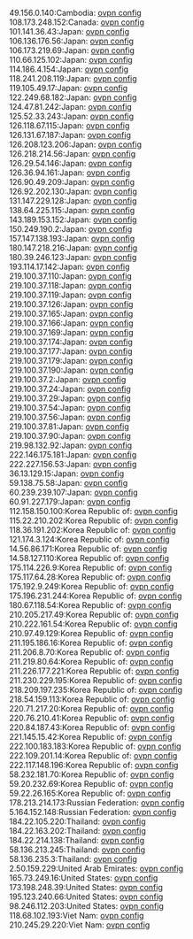 49.156.0.140:Cambodia: [ovpn config](vpn/49_156_0_140.ovpn)  
108.173.248.152:Canada: [ovpn config](vpn/108_173_248_152.ovpn)  
101.141.36.43:Japan: [ovpn config](vpn/101_141_36_43.ovpn)  
106.136.176.56:Japan: [ovpn config](vpn/106_136_176_56.ovpn)  
106.173.219.69:Japan: [ovpn config](vpn/106_173_219_69.ovpn)  
110.66.125.102:Japan: [ovpn config](vpn/110_66_125_102.ovpn)  
114.186.4.154:Japan: [ovpn config](vpn/114_186_4_154.ovpn)  
118.241.208.119:Japan: [ovpn config](vpn/118_241_208_119.ovpn)  
119.105.49.17:Japan: [ovpn config](vpn/119_105_49_17.ovpn)  
122.249.68.182:Japan: [ovpn config](vpn/122_249_68_182.ovpn)  
124.47.81.242:Japan: [ovpn config](vpn/124_47_81_242.ovpn)  
125.52.33.243:Japan: [ovpn config](vpn/125_52_33_243.ovpn)  
126.118.67.115:Japan: [ovpn config](vpn/126_118_67_115.ovpn)  
126.131.67.187:Japan: [ovpn config](vpn/126_131_67_187.ovpn)  
126.208.123.206:Japan: [ovpn config](vpn/126_208_123_206.ovpn)  
126.218.214.56:Japan: [ovpn config](vpn/126_218_214_56.ovpn)  
126.29.54.146:Japan: [ovpn config](vpn/126_29_54_146.ovpn)  
126.36.94.161:Japan: [ovpn config](vpn/126_36_94_161.ovpn)  
126.90.49.209:Japan: [ovpn config](vpn/126_90_49_209.ovpn)  
126.92.202.130:Japan: [ovpn config](vpn/126_92_202_130.ovpn)  
131.147.229.128:Japan: [ovpn config](vpn/131_147_229_128.ovpn)  
138.64.225.115:Japan: [ovpn config](vpn/138_64_225_115.ovpn)  
143.189.153.152:Japan: [ovpn config](vpn/143_189_153_152.ovpn)  
150.249.190.2:Japan: [ovpn config](vpn/150_249_190_2.ovpn)  
157.147.138.193:Japan: [ovpn config](vpn/157_147_138_193.ovpn)  
180.147.218.216:Japan: [ovpn config](vpn/180_147_218_216.ovpn)  
180.39.246.123:Japan: [ovpn config](vpn/180_39_246_123.ovpn)  
193.114.17.142:Japan: [ovpn config](vpn/193_114_17_142.ovpn)  
219.100.37.110:Japan: [ovpn config](vpn/219_100_37_110.ovpn)  
219.100.37.118:Japan: [ovpn config](vpn/219_100_37_118.ovpn)  
219.100.37.119:Japan: [ovpn config](vpn/219_100_37_119.ovpn)  
219.100.37.126:Japan: [ovpn config](vpn/219_100_37_126.ovpn)  
219.100.37.165:Japan: [ovpn config](vpn/219_100_37_165.ovpn)  
219.100.37.166:Japan: [ovpn config](vpn/219_100_37_166.ovpn)  
219.100.37.169:Japan: [ovpn config](vpn/219_100_37_169.ovpn)  
219.100.37.174:Japan: [ovpn config](vpn/219_100_37_174.ovpn)  
219.100.37.177:Japan: [ovpn config](vpn/219_100_37_177.ovpn)  
219.100.37.179:Japan: [ovpn config](vpn/219_100_37_179.ovpn)  
219.100.37.190:Japan: [ovpn config](vpn/219_100_37_190.ovpn)  
219.100.37.2:Japan: [ovpn config](vpn/219_100_37_2.ovpn)  
219.100.37.24:Japan: [ovpn config](vpn/219_100_37_24.ovpn)  
219.100.37.29:Japan: [ovpn config](vpn/219_100_37_29.ovpn)  
219.100.37.54:Japan: [ovpn config](vpn/219_100_37_54.ovpn)  
219.100.37.56:Japan: [ovpn config](vpn/219_100_37_56.ovpn)  
219.100.37.81:Japan: [ovpn config](vpn/219_100_37_81.ovpn)  
219.100.37.90:Japan: [ovpn config](vpn/219_100_37_90.ovpn)  
219.98.132.92:Japan: [ovpn config](vpn/219_98_132_92.ovpn)  
222.146.175.181:Japan: [ovpn config](vpn/222_146_175_181.ovpn)  
222.227.156.53:Japan: [ovpn config](vpn/222_227_156_53.ovpn)  
36.13.129.15:Japan: [ovpn config](vpn/36_13_129_15.ovpn)  
59.138.75.58:Japan: [ovpn config](vpn/59_138_75_58.ovpn)  
60.239.239.107:Japan: [ovpn config](vpn/60_239_239_107.ovpn)  
60.91.227.179:Japan: [ovpn config](vpn/60_91_227_179.ovpn)  
112.158.150.100:Korea Republic of: [ovpn config](vpn/112_158_150_100.ovpn)  
115.22.210.202:Korea Republic of: [ovpn config](vpn/115_22_210_202.ovpn)  
118.36.191.202:Korea Republic of: [ovpn config](vpn/118_36_191_202.ovpn)  
121.174.3.124:Korea Republic of: [ovpn config](vpn/121_174_3_124.ovpn)  
14.56.86.171:Korea Republic of: [ovpn config](vpn/14_56_86_171.ovpn)  
14.58.127.110:Korea Republic of: [ovpn config](vpn/14_58_127_110.ovpn)  
175.114.226.9:Korea Republic of: [ovpn config](vpn/175_114_226_9.ovpn)  
175.117.64.28:Korea Republic of: [ovpn config](vpn/175_117_64_28.ovpn)  
175.192.9.249:Korea Republic of: [ovpn config](vpn/175_192_9_249.ovpn)  
175.196.231.244:Korea Republic of: [ovpn config](vpn/175_196_231_244.ovpn)  
180.67.118.54:Korea Republic of: [ovpn config](vpn/180_67_118_54.ovpn)  
210.205.217.49:Korea Republic of: [ovpn config](vpn/210_205_217_49.ovpn)  
210.222.161.54:Korea Republic of: [ovpn config](vpn/210_222_161_54.ovpn)  
210.97.49.129:Korea Republic of: [ovpn config](vpn/210_97_49_129.ovpn)  
211.195.186.16:Korea Republic of: [ovpn config](vpn/211_195_186_16.ovpn)  
211.206.8.70:Korea Republic of: [ovpn config](vpn/211_206_8_70.ovpn)  
211.219.80.64:Korea Republic of: [ovpn config](vpn/211_219_80_64.ovpn)  
211.226.177.221:Korea Republic of: [ovpn config](vpn/211_226_177_221.ovpn)  
211.230.229.195:Korea Republic of: [ovpn config](vpn/211_230_229_195.ovpn)  
218.209.197.235:Korea Republic of: [ovpn config](vpn/218_209_197_235.ovpn)  
218.54.159.113:Korea Republic of: [ovpn config](vpn/218_54_159_113.ovpn)  
220.71.217.20:Korea Republic of: [ovpn config](vpn/220_71_217_20.ovpn)  
220.76.210.41:Korea Republic of: [ovpn config](vpn/220_76_210_41.ovpn)  
220.84.187.43:Korea Republic of: [ovpn config](vpn/220_84_187_43.ovpn)  
221.145.15.42:Korea Republic of: [ovpn config](vpn/221_145_15_42.ovpn)  
222.100.183.183:Korea Republic of: [ovpn config](vpn/222_100_183_183.ovpn)  
222.109.201.14:Korea Republic of: [ovpn config](vpn/222_109_201_14.ovpn)  
222.117.148.196:Korea Republic of: [ovpn config](vpn/222_117_148_196.ovpn)  
58.232.181.70:Korea Republic of: [ovpn config](vpn/58_232_181_70.ovpn)  
59.20.232.69:Korea Republic of: [ovpn config](vpn/59_20_232_69.ovpn)  
59.22.26.165:Korea Republic of: [ovpn config](vpn/59_22_26_165.ovpn)  
178.213.214.173:Russian Federation: [ovpn config](vpn/178_213_214_173.ovpn)  
5.164.152.148:Russian Federation: [ovpn config](vpn/5_164_152_148.ovpn)  
184.22.105.220:Thailand: [ovpn config](vpn/184_22_105_220.ovpn)  
184.22.163.202:Thailand: [ovpn config](vpn/184_22_163_202.ovpn)  
184.22.214.138:Thailand: [ovpn config](vpn/184_22_214_138.ovpn)  
58.136.213.245:Thailand: [ovpn config](vpn/58_136_213_245.ovpn)  
58.136.235.3:Thailand: [ovpn config](vpn/58_136_235_3.ovpn)  
2.50.159.229:United Arab Emirates: [ovpn config](vpn/2_50_159_229.ovpn)  
165.73.249.16:United States: [ovpn config](vpn/165_73_249_16.ovpn)  
173.198.248.39:United States: [ovpn config](vpn/173_198_248_39.ovpn)  
195.123.240.66:United States: [ovpn config](vpn/195_123_240_66.ovpn)  
98.246.112.203:United States: [ovpn config](vpn/98_246_112_203.ovpn)  
118.68.102.193:Viet Nam: [ovpn config](vpn/118_68_102_193.ovpn)  
210.245.29.220:Viet Nam: [ovpn config](vpn/210_245_29_220.ovpn)  
